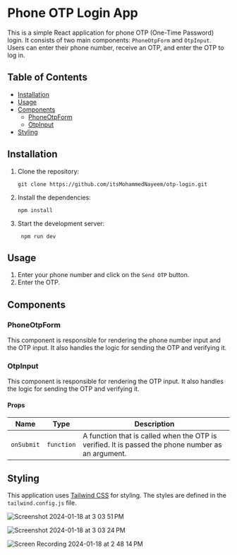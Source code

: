 # Phone OTP Login App

This is a simple React application for phone OTP (One-Time Password) login. It consists of two main components: `PhoneOtpForm` and `OtpInput`. Users can enter their phone number, receive an OTP, and enter the OTP to log in.

## Table of Contents
- [Installation](#installation)
- [Usage](#usage)
- [Components](#components)
  - [PhoneOtpForm](#phoneotpform)
  - [OtpInput](#otpinput)
- [Styling](#styling)

## Installation

1. Clone the repository:

   ```shell
   git clone https://github.com/itsMohammedNayeem/otp-login.git
    ```

2. Install the dependencies:

   ```shell
   npm install
   ```

3. Start the development server:

   ```shell
    npm run dev
    ```

## Usage

1. Enter your phone number and click on the `Send OTP` button.
2. Enter the OTP.

## Components

### PhoneOtpForm

This component is responsible for rendering the phone number input and the OTP input. It also handles the logic for sending the OTP and verifying it.

### OtpInput

This component is responsible for rendering the OTP input. It also handles the logic for sending the OTP and verifying it.

#### Props

| Name | Type | Description |
| --- | --- | --- |
| `onSubmit` | `function` | A function that is called when the OTP is verified. It is passed the phone number as an argument. |

## Styling

This application uses [Tailwind CSS](https://tailwindcss.com/) for styling. The styles are defined in the `tailwind.config.js` file.


![Screenshot 2024-01-18 at 3 03 51 PM](https://github.com/itsMohammedNayeem/otp-login/assets/127741549/62955e7e-9414-4778-8ec6-0ee3e92cd2b7)

![Screenshot 2024-01-18 at 3 03 24 PM](https://github.com/itsMohammedNayeem/otp-login/assets/127741549/31488188-f6a9-4487-944b-3963305c1798)

![Screen Recording 2024-01-18 at 2 48 14 PM](https://github.com/itsMohammedNayeem/otp-login/assets/127741549/e914345a-9ba9-4b06-bb9c-ff9b76e5c6f6)
